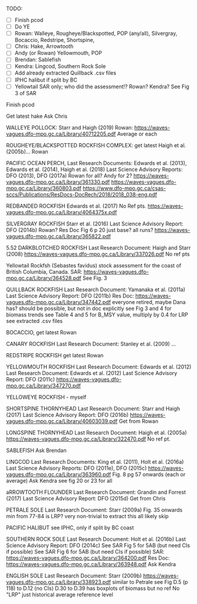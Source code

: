 TODO:

- [ ] Finish pcod
- [ ] Do YE
- [ ] Rowan: Walleye, Rougheye/Blackspotted, POP (any/all), Silvergray, Bocaccio, Redstripe, Shortspine,
- [ ] Chris: Hake, Arrowtooth
- [ ] Andy (or Rowan) Yellowmouth, POP
- [ ] Brendan: Sablefish
- [ ] Kendra: Lingcod, Southern Rock Sole
- [ ] Add already extracted Quillback .csv files
- [ ] IPHC halibut if split by BC
- [ ] Yellowtail SAR only; who did the assessment!? Rowan? Kendra? See Fig 3 of SAR

Finish pcod

Get latest hake
Ask Chris

WALLEYE POLLOCK: Starr and Haigh (2019)
Rowan: https://waves-vagues.dfo-mpo.gc.ca/Library/40712205.pdf
Average or each

ROUGHEYE/BLACKSPOTTED ROCKFISH COMPLEX: get latest Haigh et al. (2005b)...
Rowan

PACIFIC OCEAN PERCH, Last Research Documents: Edwards et al. (2013), Edwards et al. (2014), Haigh et al. (2018)
Last Science Advisory Reports: DFO (2013), DFO (2017a)
Rowan for all? Andy for 2?
https://waves-vagues.dfo-mpo.gc.ca/Library/361330.pdf
https://waves-vagues.dfo-mpo.gc.ca/Library/360803.pdf
https://www.dfo-mpo.gc.ca/csas-sccs/Publications/ResDocs-DocRech/2018/2018_038-eng.pdf

REDBANDED ROCKFISH  Edwards et al. (2017)
No Ref pts.
https://waves-vagues.dfo-mpo.gc.ca/Library/4064375x.pdf

SILVERGRAY ROCKFISH  Starr et al. (2016)
Last Science Advisory Report: DFO (2014b)
Rowan? Res Doc Fig 6 p 20
just base? all runs?
https://waves-vagues.dfo-mpo.gc.ca/Library/365822.pdf

5.52 DARKBLOTCHED ROCKFISH Last Research Document: Haigh and Starr (2008)
https://waves-vagues.dfo-mpo.gc.ca/Library/337026.pdf
No ref pts

Yellowtail Rockfsh (Sebastes favidus) stock assessment for the coast of British Columbia, Canada.
SAR:
https://waves-vagues.dfo-mpo.gc.ca/Library/364528.pdf
See Fig. 3

QUILLBACK ROCKFISH
Last Research Document: Yamanaka et al. (2011a)
Last Science Advisory Report: DFO (2011b)
Res Doc: https://waves-vagues.dfo-mpo.gc.ca/Library/347442.pdf
everyone retired, maybe Dana has?
should be possible, but not in doc explicitly
see Fig 3 and 4 for biomass trends
see Table 4 and 5 for B_MSY value, multiply by 0.4 for LRP
see extracted .csv files

BOCACCIO, get latest
Rowan

CANARY ROCKFISH Last Research Document: Stanley et al. (2009) ...

REDSTRIPE ROCKFISH get latest
Rowan

YELLOWMOUTH ROCKFISH  Last Research Document: Edwards et al. (2012)
Last Research Document: Edwards et al. (2012)
Last Science Advisory Report: DFO (2011c)
https://waves-vagues.dfo-mpo.gc.ca/Library/347270.pdf

YELLOWEYE ROCKFISH - myself

SHORTSPINE THORNYHEAD
Last Research Document: Starr and Haigh (2017)
Last Science Advisory Report: DFO (2016b)
https://waves-vagues.dfo-mpo.gc.ca/Library/40603039.pdf
Get from Rowan

LONGSPINE THORNYHEAD
Last Research Document: Haigh et al. (2005a)
https://waves-vagues.dfo-mpo.gc.ca/Library/322470.pdf
No ref pt.

SABLEFISH
Ask Brendan

LINGCOD
Last Research Documents: King et al. (2011), Holt et al. (2016a)
Last Science Advisory Reports: DFO (2011e), DFO (2015c)
https://waves-vagues.dfo-mpo.gc.ca/Library/363960.pdf
Fig. 8 pg 57 onwards (each or average)
Ask Kendra see fig 20 or 23 for all

aRROWTOOTH FLOUNDER
Last Research Document: Grandin and Forrest (2017)
Last Science Advisory Report: DFO (2015d)
Get from Chris

PETRALE SOLE
Last Research Document: Starr (2009a)
Fig. 35 onwards
min from 77-84 is LRP?
very non-trivial to extract this all
likely skip

PACIFIC HALIBUT
see IPHC, only if split by BC coast

SOUTHERN ROCK SOLE
Last Research Document: Holt et al. (2016b)
Last Science Advisory Report: DFO (2014c)
See SAR Fig 5 for 5AB (but need CIs if possible)
See SAR Fig 6 for 5AB (but need CIs if possible)
SAR:
https://waves-vagues.dfo-mpo.gc.ca/Library/364200.pdf
Res Doc:
https://waves-vagues.dfo-mpo.gc.ca/Library/363948.pdf
Ask Kendra

ENGLISH SOLE
Last Research Document: Starr (2009b)
https://waves-vagues.dfo-mpo.gc.ca/Library/338923.pdf
similar to Petrale
see Fig D.5 (p 118) to D.12 (no CIs)
D.30 to D.39 has boxplots of biomass but no ref
No "LRP" just historical average reference level
